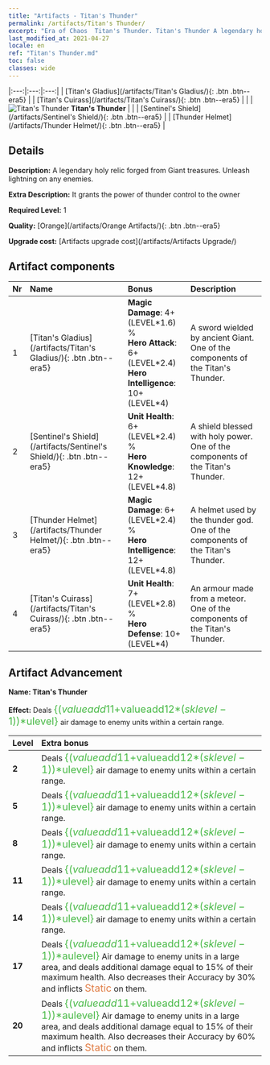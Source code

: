 ```yaml
---
title: "Artifacts - Titan's Thunder"
permalink: /artifacts/Titan's Thunder/
excerpt: "Era of Chaos  Titan's Thunder. Titan's Thunder A legendary holy relic forged from Giant treasures. Unleash lightning on any enemies."
last_modified_at: 2021-04-27
locale: en
ref: "Titan's Thunder.md"
toc: false
classes: wide
---
```


  |:---:|:---:|:---:| 
  |  [Titan's Gladius](/artifacts/Titan's Gladius/){: .btn .btn--era5} |   |  [Titan's Cuirass](/artifacts/Titan's Cuirass/){: .btn .btn--era5} | 
  |   | ![Titan's Thunder](/images/t/icon_artifact_42.png) **Titan's Thunder** |  | 
  |  [Sentinel's Shield](/artifacts/Sentinel's Shield/){: .btn .btn--era5} |   |  [Thunder Helmet](/artifacts/Thunder Helmet/){: .btn .btn--era5} | 


## Details

 **Description:** A legendary holy relic forged from Giant treasures. Unleash lightning on any enemies.

 **Extra Description:** It grants the power of thunder control to the owner

 **Required Level:** 1

 **Quality:** [Orange](/artifacts/Orange Artifacts/){: .btn .btn--era5}

 **Upgrade cost:** [Artifacts upgrade cost](/artifacts/Artifacts Upgrade/)



## Artifact components

  | Nr |    Name    |   Bonus | Description | 
  |:---|:-----------|:--------|:------------| 
  | 1 | [Titan's Gladius](/artifacts/Titan's Gladius/){: .btn .btn--era5} | **Magic Damage**: 4+(LEVEL\*1.6) %<br/>**Hero Attack**: 6+(LEVEL\*2.4)<br/>**Hero Intelligence**: 10+(LEVEL\*4) | A sword wielded by ancient Giant. One of the components of the Titan's Thunder. | 
  | 2 | [Sentinel's Shield](/artifacts/Sentinel's Shield/){: .btn .btn--era5} | **Unit Health**: 6+(LEVEL\*2.4) %<br/>**Hero Knowledge**: 12+(LEVEL\*4.8) | A shield blessed with holy power. One of the components of the Titan's Thunder. | 
  | 3 | [Thunder Helmet](/artifacts/Thunder Helmet/){: .btn .btn--era5} | **Magic Damage**: 6+(LEVEL\*2.4) %<br/>**Hero Intelligence**: 12+(LEVEL\*4.8) | A helmet used by the thunder god. One of the components of the Titan's Thunder. | 
  | 4 | [Titan's Cuirass](/artifacts/Titan's Cuirass/){: .btn .btn--era5} | **Unit Health**: 7+(LEVEL\*2.8) %<br/>**Hero Defense**: 10+(LEVEL\*4) | An armour made from a meteor. One of the components of the Titan's Thunder. | 


## Artifact Advancement

 **Name: Titan's Thunder**

 **Effect:** Deals <span style="color: #48b946;font-size:20px">{($valueadd11+$valueadd12*($sklevel-1))*$ulevel}</span> air damage to enemy units within a certain range.

  |  Level  |    Extra bonus  | 
  |:--------|:----------------| 
  | **2** | Deals <span style="color: #48b946;font-size:20px">{($valueadd11+$valueadd12*($sklevel-1))*$ulevel}</span> air damage to enemy units within a certain range. | 
  | **5** | Deals <span style="color: #48b946;font-size:20px">{($valueadd11+$valueadd12*($sklevel-1))*$ulevel}</span> air damage to enemy units within a certain range. | 
  | **8** | Deals <span style="color: #48b946;font-size:20px">{($valueadd11+$valueadd12*($sklevel-1))*$ulevel}</span> air damage to enemy units within a certain range. | 
  | **11** | Deals <span style="color: #48b946;font-size:20px">{($valueadd11+$valueadd12*($sklevel-1))*$ulevel}</span> air damage to enemy units within a certain range. | 
  | **14** | Deals <span style="color: #48b946;font-size:20px">{($valueadd11+$valueadd12*($sklevel-1))*$ulevel}</span> air damage to enemy units within a certain range. | 
  | **17** | Deals <span style="color: #48b946;font-size:20px">{($valueadd11+$valueadd12*($sklevel-1))*$aulevel}</span> Air damage to enemy units in a large area, and deals additional damage equal to 15% of their maximum health. Also decreases their Accuracy by 30% and inflicts <span style="color: #e07c44;font-size:20px">Static</span> on them. | 
  | **20** | Deals <span style="color: #48b946;font-size:20px">{($valueadd11+$valueadd12*($sklevel-1))*$aulevel}</span> Air damage to enemy units in a large area, and deals additional damage equal to 15% of their maximum health. Also decreases their Accuracy by 60% and inflicts <span style="color: #e07c44;font-size:20px">Static</span> on them. | 
